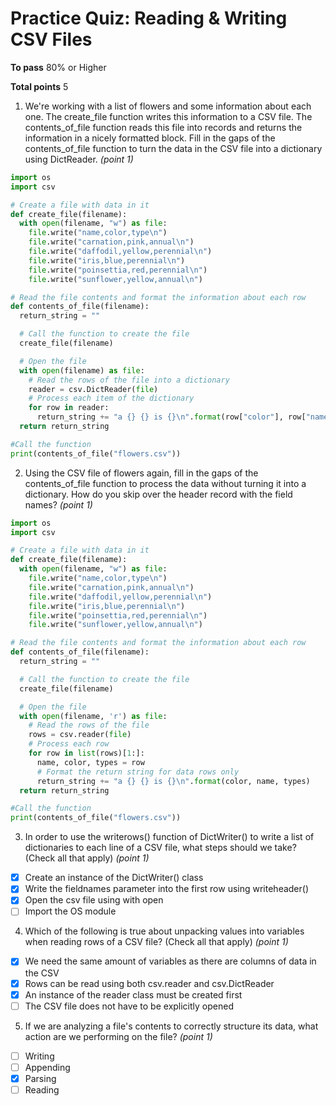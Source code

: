 # Practice Quiz: Reading & Writing CSV Files

__To pass__ 80% or Higher

__Total points__ 5

1. We're working with a list of flowers and some information about each one. The create_file function writes this information to a CSV file. The contents_of_file function reads this file into records and returns the information in a nicely formatted block. Fill in the gaps of the contents_of_file function to turn the data in the CSV file into a dictionary using DictReader. _(point 1)_

```python
import os
import csv

# Create a file with data in it
def create_file(filename):
  with open(filename, "w") as file:
    file.write("name,color,type\n")
    file.write("carnation,pink,annual\n")
    file.write("daffodil,yellow,perennial\n")
    file.write("iris,blue,perennial\n")
    file.write("poinsettia,red,perennial\n")
    file.write("sunflower,yellow,annual\n")

# Read the file contents and format the information about each row
def contents_of_file(filename):
  return_string = ""

  # Call the function to create the file 
  create_file(filename)

  # Open the file
  with open(filename) as file:
    # Read the rows of the file into a dictionary
    reader = csv.DictReader(file)
    # Process each item of the dictionary
    for row in reader:
      return_string += "a {} {} is {}\n".format(row["color"], row["name"], row["type"])
  return return_string

#Call the function
print(contents_of_file("flowers.csv"))
```

2. Using the CSV file of flowers again, fill in the gaps of the contents_of_file function to process the data without turning it into a dictionary. How do you skip over the header record with the field names? _(point 1)_

```python
import os
import csv

# Create a file with data in it
def create_file(filename):
  with open(filename, "w") as file:
    file.write("name,color,type\n")
    file.write("carnation,pink,annual\n")
    file.write("daffodil,yellow,perennial\n")
    file.write("iris,blue,perennial\n")
    file.write("poinsettia,red,perennial\n")
    file.write("sunflower,yellow,annual\n")

# Read the file contents and format the information about each row
def contents_of_file(filename):
  return_string = ""

  # Call the function to create the file 
  create_file(filename)

  # Open the file
  with open(filename, 'r') as file:
    # Read the rows of the file
    rows = csv.reader(file)
    # Process each row
    for row in list(rows)[1:]:
      name, color, types = row
      # Format the return string for data rows only
      return_string += "a {} {} is {}\n".format(color, name, types)
  return return_string

#Call the function
print(contents_of_file("flowers.csv"))
```

3. In order to use the writerows() function of DictWriter() to write a list of dictionaries to each line of a CSV file, what steps should we take? (Check all that apply) _(point 1)_
- [x] Create an instance of the DictWriter() class
- [x] Write the fieldnames parameter into the first row using writeheader()
- [x] Open the csv file using with open
- [ ] Import the OS module

4. Which of the following is true about unpacking values into variables when reading rows of a CSV file? (Check all that apply) _(point 1)_
- [x] We need the same amount of variables as there are columns of data in the CSV 
- [x] Rows can be read using both csv.reader and csv.DictReader
- [x] An instance of the reader class must be created first
- [ ] The CSV file does not have to be explicitly opened

5. If we are analyzing a file's contents to correctly structure its data, what action are we performing on the file? _(point 1)_
- [ ] Writing
- [ ] Appending
- [x] Parsing
- [ ] Reading